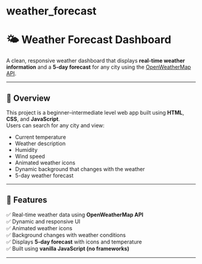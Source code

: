﻿# weather_forecast
# 🌤️ Weather Forecast Dashboard

A clean, responsive weather dashboard that displays **real-time weather information** and a **5-day forecast** for any city using the [OpenWeatherMap API](https://openweathermap.org/api).

---

## 🧠 Overview

This project is a beginner–intermediate level web app built using **HTML**, **CSS**, and **JavaScript**.  
Users can search for any city and view:
- Current temperature
- Weather description
- Humidity
- Wind speed
- Animated weather icons
- Dynamic background that changes with the weather
- 5-day weather forecast

---

## 🚀 Features

✅ Real-time weather data using **OpenWeatherMap API**  
✅ Dynamic and responsive UI  
✅ Animated weather icons  
✅ Background changes with weather conditions  
✅ Displays **5-day forecast** with icons and temperature  
✅ Built using **vanilla JavaScript (no frameworks)**  

---
